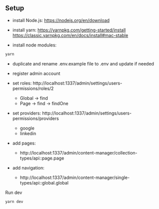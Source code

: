 ## Setup

- install Node.js:
https://nodejs.org/en/download

- install yarn:
https://yarnpkg.com/getting-started/install
https://classic.yarnpkg.com/en/docs/install#mac-stable

- install node modules:
```sh
yarn
```

- duplicate and rename .env.example file to .env and update if needed

- register admin account

- set roles:
  http://localhost:1337/admin/settings/users-permissions/roles/2
  - Global -> find 
  - Page -> find
         -> findOne

- set providers:
  http://localhost:1337/admin/settings/users-permissions/providers
  - google
  - linkedin

- add pages:
  - http://localhost:1337/admin/content-manager/collection-types/api::page.page

- add navigation:
  - http://localhost:1337/admin/content-manager/single-types/api::global.global

Run dev
```sh
yarn dev
```